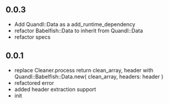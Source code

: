 ## 0.0.3

* Add Quandl::Data as a add_runtime_dependency
* refactor Babelfish::Data to inherit from Quandl::Data
* refactor specs


## 0.0.1

* replace Cleaner.process return clean_array, header with Quandl::Babelfish::Data.new( clean_array, headers: header )
* refactored error
* added header extraction support
* init